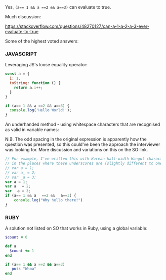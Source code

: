Yes, `(a== 1 && a ==2 && a==3)` can evaluate to true.

Much discussion:

https://stackoverflow.com/questions/48270127/can-a-1-a-2-a-3-ever-evaluate-to-true


Some of the highest voted answers:

### JAVASCRIPT

Leveraging JS's loose equality operator:

```JAVASCRIPT
const a = {
  i: 1,
  toString: function () {
    return a.i++;
  }
}

if (a== 1 && a ==2 && a==3) {
  console.log('Hello World!');
}
```

An underhanded method - using whitespace characters that are recognised as valid in variable names:

N.B. The odd spacing in the original expression is apparently how the question was presented, so this could've been the approach the interviewer was looking for. More discussion and variations on this on the SO link.

```JAVASCRIPT
// For example, I've written this with Korean half-width Hangul characters in the variable names,
// in the places where these underscores are (slightly different to one posted on SO):
// var a = 1;
// var a_ = 2;
// var _a = 3;
var a = 1;
var aﾠ = 2;
var ﾠa = 3;
if (a== 1 && aﾠ ==2 && ﾠa==3) {
    console.log("Why hello there!")
}
```


### RUBY

A solution not listed on SO that works in Ruby, using a global variable:

```RUBY
$count = 0

def a
  $count += 1
end

if (a== 1 && a ==2 && a==3)
   puts "Whoa"
end
```

ﾠﾠﾠﾠﾠﾠﾠﾠﾠﾠﾠﾠ
